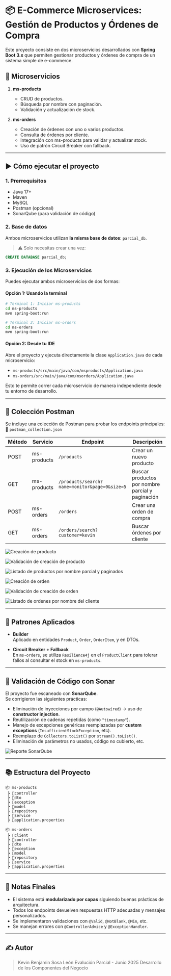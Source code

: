# 📦 E-Commerce Microservices: Gestión de Productos y Órdenes de Compra

Este proyecto consiste en dos microservicios desarrollados con **Spring Boot 3.x** que permiten gestionar productos y órdenes de compra de un sistema simple de e-commerce.

## 🧩 Microservicios

1. **ms-products**  
   - CRUD de productos.
   - Búsqueda por nombre con paginación.
   - Validación y actualización de stock.

2. **ms-orders**  
   - Creación de órdenes con uno o varios productos.
   - Consulta de órdenes por cliente.
   - Integración con ms-products para validar y actualizar stock.
   - Uso de patrón Circuit Breaker con fallback.

---

## ▶️ Cómo ejecutar el proyecto

### 1. Prerrequisitos

- Java 17+
- Maven
- MySQL
- Postman (opcional)
- SonarQube (para validación de código)

### 2. Base de datos

Ambos microservicios utilizan **la misma base de datos**: `parcial_db`.  
> ⚠️ Solo necesitas crear una vez:

```sql
CREATE DATABASE parcial_db;
```

### 3. Ejecución de los Microservicios

Puedes ejecutar ambos microservicios de dos formas:

#### Opción 1: Usando la terminal

```bash
# Terminal 1: Iniciar ms-products
cd ms-products
mvn spring-boot:run

# Terminal 2: Iniciar ms-orders
cd ms-orders
mvn spring-boot:run
```

#### Opción 2: Desde tu IDE

Abre el proyecto y ejecuta directamente la clase `Application.java` de cada microservicio:

- `ms-products/src/main/java/com/msproducts/Application.java`
- `ms-orders/src/main/java/com/msorders/Application.java`

Esto te permite correr cada microservicio de manera independiente desde tu entorno de desarrollo.

---

## 📮 Colección Postman

Se incluye una colección de Postman para probar los endpoints principales:  
📁 `postman_collection.json`

| Método | Servicio     | Endpoint                                      | Descripción                                      |
|--------|--------------|-----------------------------------------------|--------------------------------------------------|
| POST   | ms-products  | `/products`                                   | Crear un nuevo producto                          |
| GET    | ms-products  | `/products/search?name=monitor&page=0&size=5` | Buscar productos por nombre parcial y paginación |
| POST   | ms-orders    | `/orders`                                     | Crear una orden de compra                        |
| GET    | ms-orders    | `/orders/search?customer=kevin`               | Buscar órdenes por cliente                       |

![Creación de producto](assets/postman-result-1.png)

![Validación de creación de producto](assets/postman-result-2.png)

![Listado de productos por nombre parcial y paginados](assets/postman-result-3.png)

![Creación de orden](assets/postman-result-4.png)

![Validación de creación de orden](assets/postman-result-5.png)

![Listado de ordenes por nombre del cliente](assets/postman-result-6.png)

---

## 🧠 Patrones Aplicados

- **Builder**  
  Aplicado en entidades `Product`, `Order`, `OrderItem`, y en DTOs.

- **Circuit Breaker + Fallback**  
  En `ms-orders`, se utiliza `Resilience4j` en el `ProductClient` para tolerar fallos al consultar el stock en `ms-products`.

---

## 🧪 Validación de Código con Sonar

El proyecto fue escaneado con **SonarQube**.  
Se corrigieron las siguientes prácticas:

- Eliminación de inyecciones por campo (`@Autowired`) → uso de **constructor injection**.
- Reutilización de cadenas repetidas (como `"timestamp"`).
- Manejo de excepciones genéricas reemplazadas por **custom exceptions** (`InsufficientStockException`, etc).
- Reemplazo de `Collectors.toList()` por `stream().toList()`.
- Eliminación de parámetros no usados, código no cubierto, etc.

![Reporte SonarQube](assets/sonar-result.png)

---

## 📚 Estructura del Proyecto

```
📦 ms-products
 ┣ 📂controller
 ┣ 📂dto
 ┣ 📂exception
 ┣ 📂model
 ┣ 📂repository
 ┣ 📂service
 ┣ 📄application.properties

📦 ms-orders
 ┣ 📂client
 ┣ 📂controller
 ┣ 📂dto
 ┣ 📂exception
 ┣ 📂model
 ┣ 📂repository
 ┣ 📂service
 ┣ 📄application.properties
```

---

## 📌 Notas Finales

- El sistema está **modularizado por capas** siguiendo buenas prácticas de arquitectura.
- Todos los endpoints devuelven respuestas HTTP adecuadas y mensajes personalizados.
- Se implementaron validaciones con `@Valid`, `@NotBlank`, `@Min`, etc.
- Se manejan errores con `@ControllerAdvice` y `@ExceptionHandler`.

---

## ✍️ Autor

> Kevin Benjamin Sosa León
Evalución Parcial - Junio 2025
Desarrollo de los Componentes del Negocio
